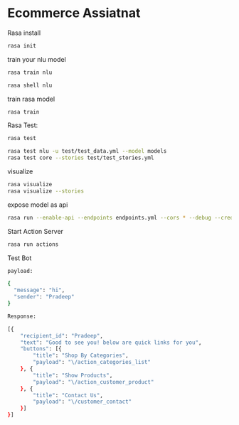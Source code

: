 # Ecommerce Assiatnat

Rasa install
```bash
rasa init
```
train your nlu model
```bash
rasa train nlu

rasa shell nlu
```
train rasa model
```bash
rasa train
```
Rasa Test:
```bash
rasa test

rasa test nlu -u test/test_data.yml --model models
rasa test core --stories test/test_stories.yml
```
visualize
```bash
rasa visualize
rasa visualize --stories
```
expose model as api
```bash
rasa run --enable-api --endpoints endpoints.yml --cors * --debug --credentials credentials.yml --log-file logs.json
```
Start Action Server
```bash
rasa run actions
```

Test Bot
```bash
payload:

{
  "message": "hi",
  "sender": "Pradeep"
}

Response:

[{
	"recipient_id": "Pradeep",
	"text": "Good to see you! below are quick links for you",
	"buttons": [{
		"title": "Shop By Categories",
		"payload": "\/action_categories_list"
	}, {
		"title": "Show Products",
		"payload": "\/action_customer_product"
	}, {
		"title": "Contact Us",
		"payload": "\/customer_contact"
	}]
}]

```
